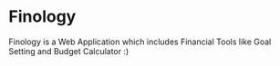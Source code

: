 # Finology
Finology is a Web Application which includes Financial Tools like Goal Setting and Budget Calculator :)
